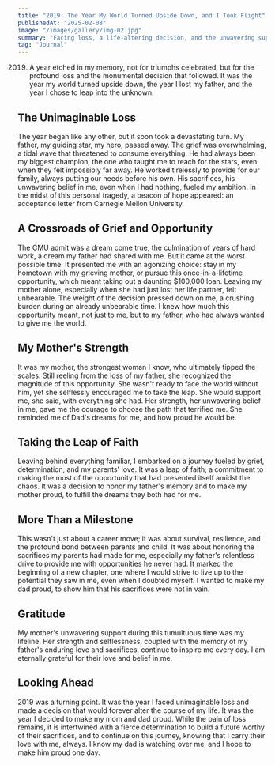 ```yaml
---
title: "2019: The Year My World Turned Upside Down, and I Took Flight"
publishedAt: "2025-02-08"
image: "/images/gallery/img-02.jpg"
summary: "Facing loss, a life-altering decision, and the unwavering support of my parents."
tag: "Journal"
---
```


2019. A year etched in my memory, not for triumphs celebrated, but for the profound loss and the monumental decision that followed. It was the year my world turned upside down, the year I lost my father, and the year I chose to leap into the unknown.

## The Unimaginable Loss

The year began like any other, but it soon took a devastating turn. My father, my guiding star, my hero, passed away. The grief was overwhelming, a tidal wave that threatened to consume everything. He had always been my biggest champion, the one who taught me to reach for the stars, even when they felt impossibly far away. He worked tirelessly to provide for our family, always putting our needs before his own. His sacrifices, his unwavering belief in me, even when I had nothing, fueled my ambition. In the midst of this personal tragedy, a beacon of hope appeared: an acceptance letter from Carnegie Mellon University.

## A Crossroads of Grief and Opportunity

The CMU admit was a dream come true, the culmination of years of hard work, a dream my father had shared with me. But it came at the worst possible time. It presented me with an agonizing choice: stay in my hometown with my grieving mother, or pursue this once-in-a-lifetime opportunity, which meant taking out a daunting $100,000 loan. Leaving my mother alone, especially when she had just lost her life partner, felt unbearable. The weight of the decision pressed down on me, a crushing burden during an already unbearable time. I knew how much this opportunity meant, not just to me, but to my father, who had always wanted to give me the world.

## My Mother's Strength

It was my mother, the strongest woman I know, who ultimately tipped the scales. Still reeling from the loss of my father, she recognized the magnitude of this opportunity. She wasn't ready to face the world without him, yet she selflessly encouraged me to take the leap. She would support me, she said, with everything she had. Her strength, her unwavering belief in me, gave me the courage to choose the path that terrified me. She reminded me of Dad's dreams for me, and how proud he would be.

## Taking the Leap of Faith

Leaving behind everything familiar, I embarked on a journey fueled by grief, determination, and my parents' love. It was a leap of faith, a commitment to making the most of the opportunity that had presented itself amidst the chaos. It was a decision to honor my father's memory and to make my mother proud, to fulfill the dreams they both had for me.

## More Than a Milestone

This wasn't just about a career move; it was about survival, resilience, and the profound bond between parents and child. It was about honoring the sacrifices my parents had made for me, especially my father's relentless drive to provide me with opportunities he never had. It marked the beginning of a new chapter, one where I would strive to live up to the potential they saw in me, even when I doubted myself. I wanted to make my dad proud, to show him that his sacrifices were not in vain.

## Gratitude

My mother's unwavering support during this tumultuous time was my lifeline. Her strength and selflessness, coupled with the memory of my father's enduring love and sacrifices, continue to inspire me every day. I am eternally grateful for their love and belief in me.

## Looking Ahead

2019 was a turning point. It was the year I faced unimaginable loss and made a decision that would forever alter the course of my life. It was the year I decided to make my mom and dad proud. While the pain of loss remains, it is intertwined with a fierce determination to build a future worthy of their sacrifices, and to continue on this journey, knowing that I carry their love with me, always. I know my dad is watching over me, and I hope to make him proud one day.